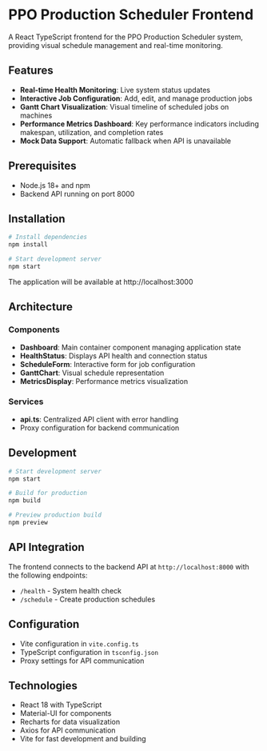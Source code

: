 # PPO Production Scheduler Frontend

A React TypeScript frontend for the PPO Production Scheduler system, providing visual schedule management and real-time monitoring.

## Features

- **Real-time Health Monitoring**: Live system status updates
- **Interactive Job Configuration**: Add, edit, and manage production jobs
- **Gantt Chart Visualization**: Visual timeline of scheduled jobs on machines
- **Performance Metrics Dashboard**: Key performance indicators including makespan, utilization, and completion rates
- **Mock Data Support**: Automatic fallback when API is unavailable

## Prerequisites

- Node.js 18+ and npm
- Backend API running on port 8000

## Installation

```bash
# Install dependencies
npm install

# Start development server
npm start
```

The application will be available at http://localhost:3000

## Architecture

### Components

- **Dashboard**: Main container component managing application state
- **HealthStatus**: Displays API health and connection status
- **ScheduleForm**: Interactive form for job configuration
- **GanttChart**: Visual schedule representation
- **MetricsDisplay**: Performance metrics visualization

### Services

- **api.ts**: Centralized API client with error handling
- Proxy configuration for backend communication

## Development

```bash
# Start development server
npm start

# Build for production
npm build

# Preview production build
npm preview
```

## API Integration

The frontend connects to the backend API at `http://localhost:8000` with the following endpoints:
- `/health` - System health check
- `/schedule` - Create production schedules

## Configuration

- Vite configuration in `vite.config.ts`
- TypeScript configuration in `tsconfig.json`
- Proxy settings for API communication

## Technologies

- React 18 with TypeScript
- Material-UI for components
- Recharts for data visualization
- Axios for API communication
- Vite for fast development and building